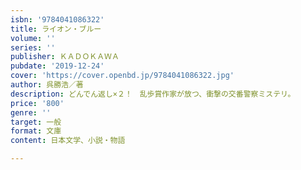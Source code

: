 ```yaml
---
isbn: '9784041086322'
title: ライオン・ブルー
volume: ''
series: ''
publisher: ＫＡＤＯＫＡＷＡ
pubdate: '2019-12-24'
cover: 'https://cover.openbd.jp/9784041086322.jpg'
author: 呉勝浩／著
description: どんでん返し×２！　乱歩賞作家が放つ、衝撃の交番警察ミステリ。
price: '800'
genre: ''
target: 一般
format: 文庫
content: 日本文学、小説・物語

---
```


